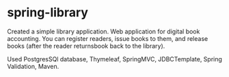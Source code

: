 # spring-library
Created a simple library application. Web application for digital book accounting. You can register readers, issue books to them,
and release books (after the reader returnsbook back to the library).

Used PostgresSQl database, Thymeleaf, SpringMVC, JDBCTemplate, Spring Validation, Maven.
